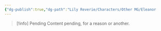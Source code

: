 ```yaml
---
{"dg-publish":true,"dg-path":"Lily Reverie/Characters/Other MG/Eleanor.md","permalink":"/lily-reverie/characters/other-mg/eleanor/","created":"2024-01-20T04:34:09.760-03:00","updated":"2024-01-20T04:34:09.760-03:00"}
---
```



>[!info] Pending
>Content pending, for a reason or another.